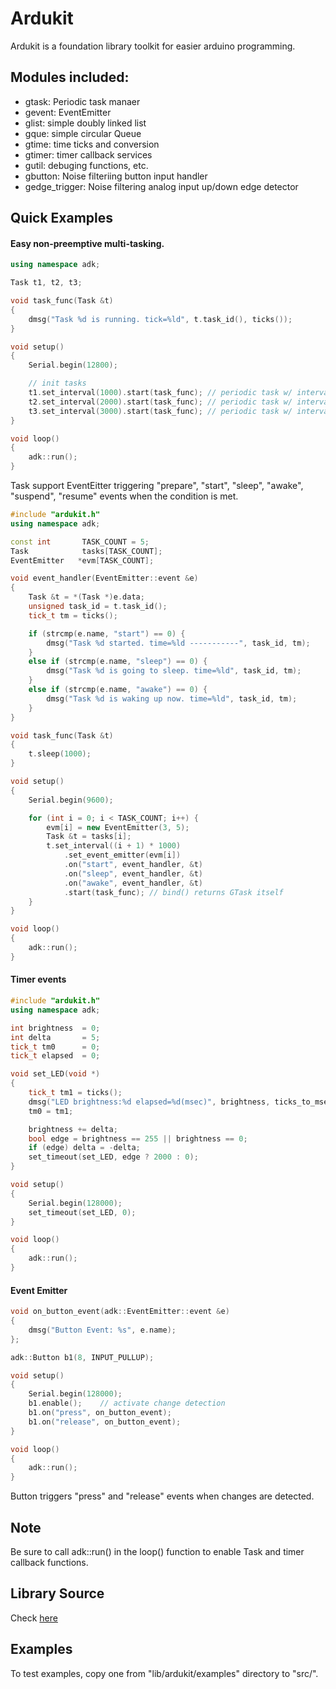 # Ardukit
Ardukit is a foundation library toolkit for easier arduino programming.

## Modules included:
- gtask: Periodic task manaer
- gevent: EventEmitter
- glist: simple doubly linked list
- gque: simple circular Queue
- gtime: time ticks and conversion
- gtimer: timer callback services
- gutil: debuging functions, etc.
- gbutton: Noise filteriing button input handler
- gedge_trigger: Noise filtering analog input up/down edge detector


## Quick Examples

#### Easy non-preemptive multi-tasking.
```cpp
using namespace adk;

Task t1, t2, t3;

void task_func(Task &t)
{
    dmsg("Task %d is running. tick=%ld", t.task_id(), ticks());
}

void setup()
{
    Serial.begin(12800);

    // init tasks
    t1.set_interval(1000).start(task_func); // periodic task w/ interval=1sec
    t2.set_interval(2000).start(task_func); // periodic task w/ interval=2sec
    t3.set_interval(3000).start(task_func); // periodic task w/ interval=3sec
}

void loop()
{
    adk::run();
}
```

Task support EventEitter triggering "prepare", "start", "sleep", "awake", "suspend", "resume" events when the condition is met.

```cpp
#include "ardukit.h"
using namespace adk;

const int       TASK_COUNT = 5;
Task            tasks[TASK_COUNT];
EventEmitter   *evm[TASK_COUNT];

void event_handler(EventEmitter::event &e)
{
    Task &t = *(Task *)e.data;
    unsigned task_id = t.task_id();
    tick_t tm = ticks();

    if (strcmp(e.name, "start") == 0) {
        dmsg("Task %d started. time=%ld -----------", task_id, tm);
    }
    else if (strcmp(e.name, "sleep") == 0) {
        dmsg("Task %d is going to sleep. time=%ld", task_id, tm);
    }
    else if (strcmp(e.name, "awake") == 0) {
        dmsg("Task %d is waking up now. time=%ld", task_id, tm);
    }
}

void task_func(Task &t)
{
    t.sleep(1000);
}

void setup()
{
    Serial.begin(9600);

    for (int i = 0; i < TASK_COUNT; i++) {
        evm[i] = new EventEmitter(3, 5);
        Task &t = tasks[i];
        t.set_interval((i + 1) * 1000)
            .set_event_emitter(evm[i])
            .on("start", event_handler, &t)
            .on("sleep", event_handler, &t)
            .on("awake", event_handler, &t)
            .start(task_func); // bind() returns GTask itself
    }
}

void loop()
{
    adk::run();
}


```
#### Timer events
```cpp
#include "ardukit.h"
using namespace adk;

int brightness  = 0;
int delta       = 5;
tick_t tm0      = 0;
tick_t elapsed  = 0;

void set_LED(void *)
{
    tick_t tm1 = ticks();
    dmsg("LED brightness:%d elapsed=%d(msec)", brightness, ticks_to_msec(tm1-tm0));
    tm0 = tm1;

    brightness += delta;
    bool edge = brightness == 255 || brightness == 0;
    if (edge) delta = -delta;
    set_timeout(set_LED, edge ? 2000 : 0);
}

void setup()
{
    Serial.begin(128000);
    set_timeout(set_LED, 0);
}

void loop()
{
    adk::run();
}
```

#### Event Emitter
```cpp
void on_button_event(adk::EventEmitter::event &e)
{
    dmsg("Button Event: %s", e.name);
};

adk::Button b1(8, INPUT_PULLUP);

void setup()
{
    Serial.begin(128000);
    b1.enable();    // activate change detection
    b1.on("press", on_button_event);
    b1.on("release", on_button_event);
}

void loop()
{
    adk::run();
}
```

Button triggers "press" and "release" events when changes are detected.


## Note
Be sure to call adk::run() in the loop() function to enable Task and timer callback functions.


## Library Source
Check [here](lib/ardukit)


## Examples
To test examples, copy one from "lib/ardukit/examples" directory to "src/".
